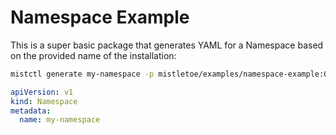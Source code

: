 # **Namespace** Example

This is a super basic package that generates YAML for a Namespace based on the provided name of the installation:

```sh
mistctl generate my-namespace -p mistletoe/examples/namespace-example:0.1.1
```

```yaml
apiVersion: v1
kind: Namespace
metadata:
  name: my-namespace
```
